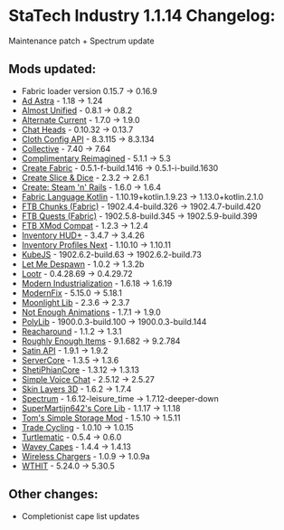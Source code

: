 # StaTech Industry 1.1.14 Changelog:
Maintenance patch + Spectrum update

## Mods updated:
- Fabric loader version 0.15.7 -> 0.16.9
- [Ad Astra](https://www.curseforge.com/minecraft/mc-mods/ad-astra) - 1.18 -> 1.24
- [Almost Unified](https://www.curseforge.com/minecraft/mc-mods/almost-unified) - 0.8.1 -> 0.8.2
- [Alternate Current](https://www.curseforge.com/minecraft/mc-mods/alternate-current) - 1.7.0 -> 1.9.0
- [Chat Heads](https://www.curseforge.com/minecraft/mc-mods/chat-heads) - 0.10.32 -> 0.13.7
- [Cloth Config API](https://www.curseforge.com/minecraft/mc-mods/cloth-config) - 8.3.115 -> 8.3.134
- [Collective](https://www.curseforge.com/minecraft/mc-mods/collective) - 7.40 -> 7.64
- [Complimentary Reimagined](https://www.curseforge.com/minecraft/shaders/complementary-reimagined) - 5.1.1 -> 5.3
- [Create Fabric](https://www.curseforge.com/minecraft/mc-mods/create-fabric) - 0.5.1-f-build.1416 -> 0.5.1-i-build.1630
- [Create Slice & Dice](https://www.curseforge.com/minecraft/mc-mods/slice-and-dice) - 2.3.2 -> 2.6.1
- [Create: Steam 'n' Rails](https://www.curseforge.com/minecraft/mc-mods/create-steam-n-rails) - 1.6.0 -> 1.6.4
- [Fabric Language Kotlin](https://www.curseforge.com/minecraft/mc-mods/fabric-language-kotlin) - 1.10.19+kotlin.1.9.23 -> 1.13.0+kotlin.2.1.0
- [FTB Chunks (Fabric)](https://www.curseforge.com/minecraft/mc-mods/ftb-chunks-fabric) - 1902.4.4-build.326 -> 1902.4.7-build.420
- [FTB Quests (Fabric)](https://www.curseforge.com/minecraft/mc-mods/ftb-quests-fabric) - 1902.5.8-build.345 -> 1902.5.9-build.399
- [FTB XMod Compat](https://www.curseforge.com/minecraft/mc-mods/ftb-xmod-compat) - 1.2.3 -> 1.2.4
- [Inventory HUD+](https://www.curseforge.com/minecraft/mc-mods/inventory-hud-forge) - 3.4.7 -> 3.4.26
- [Inventory Profiles Next](https://www.curseforge.com/minecraft/mc-mods/inventory-profiles-next) - 1.10.10 -> 1.10.11
- [KubeJS](https://www.curseforge.com/minecraft/mc-mods/kubejs) - 1902.6.2-build.63 -> 1902.6.2-build.73
- [Let Me Despawn](https://www.curseforge.com/minecraft/mc-mods/let-me-despawn) - 1.0.2 -> 1.3.2b
- [Lootr](https://www.curseforge.com/minecraft/mc-mods/lootr-fabric) - 0.4.28.69 -> 0.4.29.72
- [Modern Industrialization](https://www.curseforge.com/minecraft/mc-mods/modern-industrialization) - 1.6.18 -> 1.6.19
- [ModernFix](https://www.curseforge.com/minecraft/mc-mods/modernfix) - 5.15.0 -> 5.18.1
- [Moonlight Lib](https://www.curseforge.com/minecraft/mc-mods/selene) - 2.3.6 -> 2.3.7
- [Not Enough Animations](https://www.curseforge.com/minecraft/mc-mods/not-enough-animations) - 1.7.1 -> 1.9.0
- [PolyLib](https://www.curseforge.com/minecraft/mc-mods/polylib) - 1900.0.3-build.100 -> 1900.0.3-build.144
- [Reacharound](https://www.curseforge.com/minecraft/mc-mods/reacharound) - 1.1.2 -> 1.3.1
- [Roughly Enough Items](https://www.curseforge.com/minecraft/mc-mods/roughly-enough-items) - 9.1.682 -> 9.2.784
- [Satin API](https://www.curseforge.com/minecraft/mc-mods/satin-api) - 1.9.1 -> 1.9.2
- [ServerCore](https://www.curseforge.com/minecraft/mc-mods/servercore) - 1.3.5 -> 1.3.6
- [ShetiPhianCore](https://www.curseforge.com/minecraft/mc-mods/shetiphiancore) - 1.3.12 -> 1.3.13
- [Simple Voice Chat](https://www.curseforge.com/minecraft/mc-mods/simple-voice-chat) - 2.5.12 -> 2.5.27
- [Skin Layers 3D](https://www.curseforge.com/minecraft/mc-mods/skin-layers-3d) - 1.6.2 -> 1.7.4
- [Spectrum](https://www.curseforge.com/minecraft/mc-mods/spectrum) - 1.6.12-leisure_time -> 1.7.12-deeper-down
- [SuperMartijn642's Core Lib](https://www.curseforge.com/minecraft/mc-mods/supermartijn642s-core-lib) - 1.1.17 -> 1.1.18
- [Tom's Simple Storage Mod](https://www.curseforge.com/minecraft/mc-mods/toms-storage-fabric) - 1.5.10 -> 1.5.11
- [Trade Cycling](https://www.curseforge.com/minecraft/mc-mods/trade-cycling) - 1.0.10 -> 1.0.15
- [Turtlematic](https://www.curseforge.com/minecraft/mc-mods/turtlematic) - 0.5.4 -> 0.6.0
- [Wavey Capes](https://www.curseforge.com/minecraft/mc-mods/waveycapes) - 1.4.4 -> 1.4.13
- [Wireless Chargers](https://www.curseforge.com/minecraft/mc-mods/wireless-chargers) - 1.0.9 -> 1.0.9a
- [WTHIT](https://www.curseforge.com/minecraft/mc-mods/wthit) - 5.24.0 -> 5.30.5

## Other changes:
- Completionist cape list updates